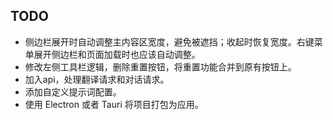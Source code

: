 ## TODO

- 侧边栏展开时自动调整主内容区宽度，避免被遮挡；收起时恢复宽度。右键菜单展开侧边栏和页面加载时也应该自动调整。
- 修改左侧工具栏逻辑，删除重置按钮，将重置功能合并到原有按钮上。
- 加入api，处理翻译请求和对话请求。
- 添加自定义提示词配置。
- 使用 Electron 或者 Tauri 将项目打包为应用。
